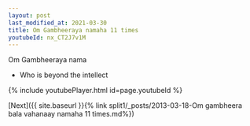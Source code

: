 ```yaml
---
layout: post
last_modified_at: 2021-03-30
title: Om Gambheeraya namaha 11 times
youtubeId: nx_CT2J7v1M
---
```

 
 
Om Gambheeraya nama 
 
 -  Who is beyond the intellect 
 
  
 
  
 
 
 
 
 
 


{% include youtubePlayer.html id=page.youtubeId %}
 
[Next]({{ site.baseurl }}{% link  split1/_posts/2013-03-18-Om gambheera bala vahanaay namaha 11 times.md%})
 
